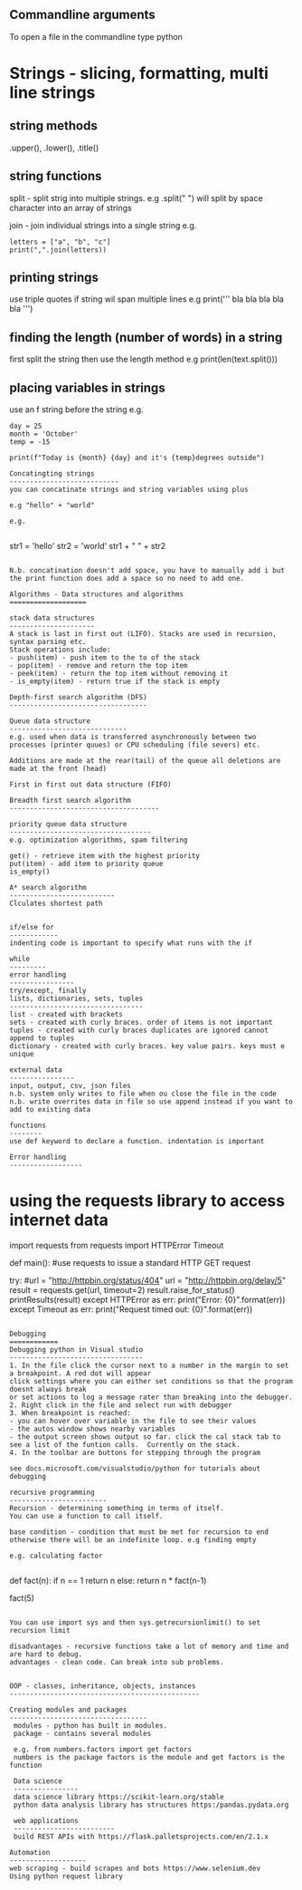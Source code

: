 Commandline arguments
------------------------
To open a file in the commandline type python <filename>

Strings - slicing, formatting, multi line strings
=================================================
  
string methods
-----------------
  
 .upper(), .lower(), .title()
  
string functions
-----------------
split - split strig into multiple strings. e.g .split(" ") will split by space character into an array of strings
  
join - join individual strings into a single string e.g.
  
```
letters = ["a", "b", "c"]
print(",".join(letters))
```
  
printing strings
-----------------------
use triple quotes if string wil span multiple lines e.g print(''' bla bla bla
  bla bla ''')
  
finding the length (number of words) in a string
------------------------------------------------
first split the string then use the length method e.g print(len(text.split()))
  
placing variables in strings
----------------------------
use an f string before the string e.g.
  
```
day = 25
month = 'October'
temp = -15
  
print(f"Today is {month} {day} and it's {temp}degrees outside")
  
Concatingting strings
---------------------------
you can concatinate strings and string variables using plus
  
e.g "hello" + "world"
  
e.g. 
  
```
str1 = 'hello'
str2 = 'world'
str1 + " " + str2
```
  
N.b. concatination doesn't add space, you have to manually add i but the print function does add a space so no need to add one.

Algorithms - Data structures and algorithms
===================
  
stack data structures
---------------------
A stack is last in first out (LIFO). Stacks are used in recursion, syntax parsing etc.
Stack operations include:
- push(item) - push item to the to of the stack
- pop(item) - remove and return the top item
- peek(item) - return the top item without removing it
- is_empty(item) - return true if the stack is empty
  
Depth-first search algorithm (DFS)
----------------------------------

Queue data structure
-----------------------------
e.g. used when data is transferred asynchronously between two processes (printer quues) or CPU scheduling (file severs) etc.
  
Additions are made at the rear(tail) of the queue all deletions are made at the front (head)
  
First in first out data structure (FIFO)
  
Breadth first search algorithm
-------------------------------------

priority queue data structure
-----------------------------------
e.g. optimization algorithms, spam filtering
  
get() - retrieve item with the highest priority
put(item) - add item to priority queue
is_empty()
  
A* search algorithm
--------------------------
Clculates shortest path
  
  
if/else for
------------
indenting code is important to specify what runs with the if

while
---------
error handling
----------------
try/except, finally
lists, dictionaries, sets, tuples
---------------------------------
list - created with brackets
sets - created with curly braces. order of items is not important
tuples - created with curly braces duplicates are ignored cannot append to tuples
dictionary - created with curly braces. key value pairs. keys must e unique

external data
----------------
input, output, csv, json files
n.b. system only writes to file when ou close the file in the code
n.b. write overrites data in file so use append instead if you want to add to existing data

functions
--------
use def keyword to declare a function. indentation is important
  
Error handling
------------------
```
# using the requests library to access internet data
  
  import requests
  from requests import HTTPError Timeout
  
  def main():
  #use requests to issue a standard HTTP GET request
  
  try:
  #url = "http://httpbin.org/status/404"
  url = "http://httpbin.org/delay/5"
  result = requests.get(url, timeout=2)
  result.raise_for_status()
  printResults(result)
  except HTTPError as err:
  print("Error: {0}".format(err))
  except Timeout as err:
  print("Request timed out: {0}".format(err))
  
```

Debugging
============
Debugging python in Visual studio
---------------------------------
1. In the file click the cursor next to a number in the margin to set a breakpoint. A red dot will appear
click settings where you can either set conditions so that the program doesnt always break
or set actions to log a message rater than breaking into the debugger.
2. Right click in the file and select run with debugger
3. When breakpoint is reached:
- you can hover over variable in the file to see their values
- the autos window shows nearby variables
- the output screen shows output so far. click the cal stack tab to see a list of the funtion calls.  Currently on the stack.
4. In the toolbar are buttons for stepping through the program
  
see docs.microsoft.com/visualstudio/python for tutorials about debugging
  
recursive programming
------------------------
Recursion - determining something in terms of itself.
You can use a function to call itself. 

base condition - condition that must be met for recursion to end otherwise there will be an indefinite loop. e.g finding empty
  
e.g. calculating factor
  
```  
def fact(n):
  if n == 1
     return n
       else:
         return n * fact(n-1)
  
  fact(5)
```
  
You can use import sys and then sys.getrecursionlimit() to set recursion limit
  
disadvantages - recursive functions take a lot of memory and time and are hard to debug.
advantages - clean code. Can break into sub problems.
  
  
OOP - classes, inheritance, objects, instances
-----------------------------------------------
  
Creating modules and packages
----------------------------------
 modules - python has built in modules. 
 package - contains several modules
  
 e.g. from numbers.factors import get factors
 numbers is the package factors is the module and get factors is the function
  
 Data science
 ----------------
 data science library https://scikit-learn.org/stable
 python data analysis library has structures https:/pandas.pydata.org
  
 web applications
 -------------------------
 build REST APIs with https://flask.palletsprojects.com/en/2.1.x
  
Automation
-------------------
web scraping - build scrapes and bots https://www.selenium.dev
Using python request library
